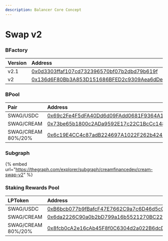 ```yaml
---
description: Balancer Core Concept
---
```


# Swap v2

### BFactory

| Version | Address |
| :--- | :--- |
| v2.1 | [0x0d3303ffaf107cd732396570bf07b2dbd79b619f](https://etherscan.io/address/0x0d3303ffaf107cd732396570bf07b2dbd79b619f) |
| v2 | [0x136d6F80Bb3A853D151686BFED2c9309Aea6dDec](https://etherscan.io/address/0x136d6f80bb3a853d151686bfed2c9309aea6ddec) |

### BPool

| Pair | Address |
| :--- | :--- |
| SWAG/USDC | [0x69c2Fe4F5dFA40Dd6d09FAdd0681F9364A1aadA0](https://etherscan.io/address/0x69c2fe4f5dfa40dd6d09fadd0681f9364a1aada0) |
| SWAG/CREAM | [0x73be65b1800c2ADa9592E17c22C1BcCc1481BC95](https://etherscan.io/address/0x73be65b1800c2ada9592e17c22c1bccc1481bc95) |
| SWAG/CREAM   80%/20%  | [0x6c19E4CC4c87adB224697A1022F262b424F44d46](https://etherscan.io/address/0x6c19e4cc4c87adb224697a1022f262b424f44d46) |

### Subgraph

{% embed url="https://thegraph.com/explorer/subgraph/creamfinancedev/cream-swap-v2" %}

### Staking Rewards Pool

| LPToken | Address |
| :--- | :--- |
| SWAG/USDC | [0xB6bcb077b9fBafcF47E7662C9a7c6D46d5c0c8f1](https://etherscan.io/address/0xB6bcb077b9fBafcF47E7662C9a7c6D46d5c0c8f1) |
| SWAG/CREAM | [0x6da2226C90a0b2bD799a16b5521270BC2231D242](https://etherscan.io/address/0x6da2226C90a0b2bD799a16b5521270BC2231D242) |
| SWAG/CREAM   80%/20% | [0x8fcb0cA2e16cAb45F8f0C6304d2a022B6dcDA3f3](https://etherscan.io/address/0x8fcb0ca2e16cab45f8f0c6304d2a022b6dcda3f3) |

